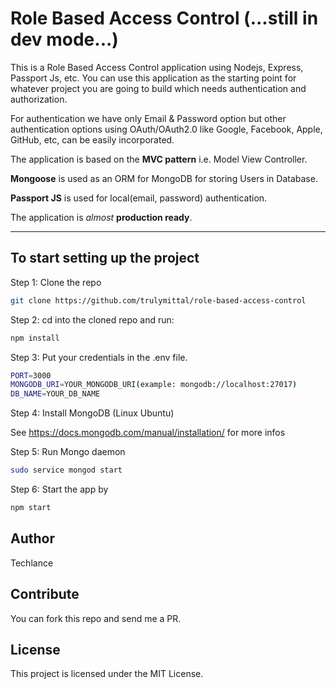 # Role Based Access Control (...still in dev mode...)

This is a Role Based Access Control application using Nodejs, Express, Passport Js, etc.
You can use this application as the starting point for whatever project you are going to build which needs authentication and authorization.

For authentication we have only Email & Password option but other authentication options using OAuth/OAuth2.0 like Google, Facebook, Apple, GitHub, etc, can be easily incorporated.

The application is based on the **MVC pattern** i.e. Model View Controller.

**Mongoose** is used as an ORM for MongoDB for storing Users in Database.

**Passport JS** is used for local(email, password) authentication.

The application is _almost_ **production ready**.

---

## To start setting up the project

Step 1: Clone the repo

```bash
git clone https://github.com/trulymittal/role-based-access-control
```

Step 2: cd into the cloned repo and run:

```bash
npm install
```

Step 3: Put your credentials in the .env file.

```bash
PORT=3000
MONGODB_URI=YOUR_MONGODB_URI(example: mongodb://localhost:27017)
DB_NAME=YOUR_DB_NAME
```

Step 4: Install MongoDB (Linux Ubuntu)

See <https://docs.mongodb.com/manual/installation/> for more infos

Step 5: Run Mongo daemon

```bash
sudo service mongod start
```

Step 6: Start the app by

```bash
npm start
```

## Author

Techlance

## Contribute

You can fork this repo and send me a PR.

## License

This project is licensed under the MIT License.
